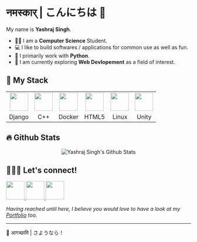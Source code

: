 #  नमस्कार्  | こんにちは 👋

My name is **Yashraj Singh**.
- 👨‍🎓 I am a **Computer Science** Student.
- 💻 I like to build softwares / applications for common use as well as fun.
- 🧰 I primarily work with **Python**.
- 🤖 I am currently exploring **Web Devlopement** as a field of interest.

## 🧰 My Stack

<table>
  <tr>
    <td align="center"><img src="https://cdn.jsdelivr.net/gh/devicons/devicon/icons/django/django-plain.svg" width=50 ></td>
    <td align="center"><img src="https://cdn.jsdelivr.net/gh/devicons/devicon/icons/cplusplus/cplusplus-original.svg" width=50 ></td>
    <td align="center"><img src="https://cdn.jsdelivr.net/gh/devicons/devicon/icons/docker/docker-original-wordmark.svg" width=50 ></td>
    <td align="center"><img src="https://cdn.jsdelivr.net/gh/devicons/devicon/icons/html5/html5-original-wordmark.svg" width=50 ></td>
    <td align="center"><img src="https://cdn.jsdelivr.net/gh/devicons/devicon/icons/linux/linux-original.svg" width=50 ></td>
    <td align="center"><img src="https://cdn.jsdelivr.net/gh/devicons/devicon/icons/unity/unity-original-wordmark.svg" width=50 ></td>
          
  </tr>
  <tr>
    <td align="center">Django</td>
    <td align="center">C++</td>
    <td align="center">Docker</td>
    <td align="center">HTML5</td>
    <td align="center">Linux</td>
    <td align="center">Unity</td>
  </tr>
 </table>
 
## 🔥 Github Stats
<p align="center">
  <img src="https://github-readme-stats.vercel.app/api?username=miikkuu&include_all_commits=true&count_private=true&show_icons=true&line_height=20&title_color=daa520&icon_color=daa520&text_color=303030&bg_color=0,0,0" alt="Yashraj Singh's Github Stats">
</p>

## 🧑‍🤝‍🧑 Let's connect!

<a href="https://www.linkedin.com/in/yashraj-singh-b26b4b1a4/">
  <img width=50 src="https://cdn.jsdelivr.net/gh/devicons/devicon/icons/linkedin/linkedin-original.svg" />
</a>
<a href="https://www.instagram.com/yash.raj________/">
  <img width=50 src="https://camo.githubusercontent.com/c9dacf0f25a1489fdbc6c0d2b41cda58b77fa210a13a886d6f99e027adfbd358/68747470733a2f2f6564656e742e6769746875622e696f2f537570657254696e7949636f6e732f696d616765732f7376672f696e7374616772616d2e737667" />
</a>

<a href="mailto:itsmeyashraj.official@gmail.com">
  <img width=50 src="https://camo.githubusercontent.com/0f3aa1f457bb92fbd2411761262ce1fb0f766ed74a4f4289bfc4a0b6024335d6/68747470733a2f2f6564656e742e6769746875622e696f2f537570657254696e7949636f6e732f696d616765732f7376672f656d61696c2e737667" />
</a>

*Having reached until here, I believe you would love to have a look at my [Portfolio](https://divyanshf.herokuapp.com) too.*

<hr/>

👋  आगच्छामि | さようなら！
<!-- <a href="#">
  <img style="border-radius:50%;" width=50 src="https://raw.githubusercontent.com/DivyanshFalodiya/profile/master/public/images/logo.jpg" />
</a> -->
